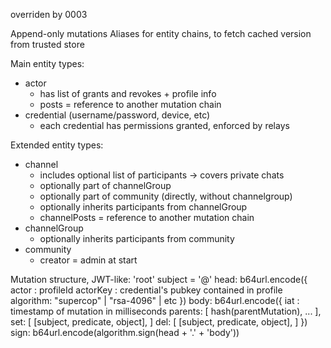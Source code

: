 overriden by 0003

Append-only mutations
Aliases for entity chains, to fetch cached version from trusted store

Main entity types:
  - actor
    - has list of grants and revokes + profile info
    - posts = reference to another mutation chain
  - credential (username/password, device, etc)
    - each credential has permissions granted, enforced by relays

Extended entity types:
  - channel
    - includes optional list of participants -> covers private chats
    - optionally part of channelGroup
    - optionally part of community (directly, without channelgroup)
    - optionally inherits participants from channelGroup
    - channelPosts = reference to another mutation chain
  - channelGroup
    - optionally inherits participants from community
  - community
    - creator = admin at start

Mutation structure, JWT-like:
  'root' subject = '@'
  head: b64url.encode({
          actor    : profileId
          actorKey : credential's pubkey contained in profile
          algorithm: "supercop" | "rsa-4096" | etc
        })
  body: b64url.encode({
          iat    : timestamp of mutation in milliseconds
          parents: [
            hash(parentMutation),
            ...
          ],
          set: [
            [subject, predicate, object],
          ]
          del: [
            [subject, predicate, object],
          ]
        })
  sign: b64url.encode(algorithm.sign(head + '.' + 'body'))
